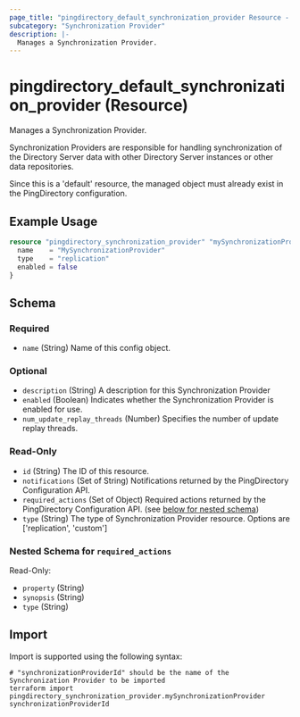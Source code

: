 ```yaml
---
page_title: "pingdirectory_default_synchronization_provider Resource - terraform-provider-pingdirectory"
subcategory: "Synchronization Provider"
description: |-
  Manages a Synchronization Provider.
---
```


# pingdirectory_default_synchronization_provider (Resource)

Manages a Synchronization Provider.

Synchronization Providers are responsible for handling synchronization of the Directory Server data with other Directory Server instances or other data repositories.

Since this is a 'default' resource, the managed object must already exist in the PingDirectory configuration.

## Example Usage

```terraform
resource "pingdirectory_synchronization_provider" "mySynchronizationProvider" {
  name    = "MySynchronizationProvider"
  type    = "replication"
  enabled = false
}
```

<!-- schema generated by tfplugindocs -->
## Schema

### Required

- `name` (String) Name of this config object.

### Optional

- `description` (String) A description for this Synchronization Provider
- `enabled` (Boolean) Indicates whether the Synchronization Provider is enabled for use.
- `num_update_replay_threads` (Number) Specifies the number of update replay threads.

### Read-Only

- `id` (String) The ID of this resource.
- `notifications` (Set of String) Notifications returned by the PingDirectory Configuration API.
- `required_actions` (Set of Object) Required actions returned by the PingDirectory Configuration API. (see [below for nested schema](#nestedatt--required_actions))
- `type` (String) The type of Synchronization Provider resource. Options are ['replication', 'custom']

<a id="nestedatt--required_actions"></a>
### Nested Schema for `required_actions`

Read-Only:

- `property` (String)
- `synopsis` (String)
- `type` (String)

## Import

Import is supported using the following syntax:

```shell
# "synchronizationProviderId" should be the name of the Synchronization Provider to be imported
terraform import pingdirectory_synchronization_provider.mySynchronizationProvider synchronizationProviderId
```

